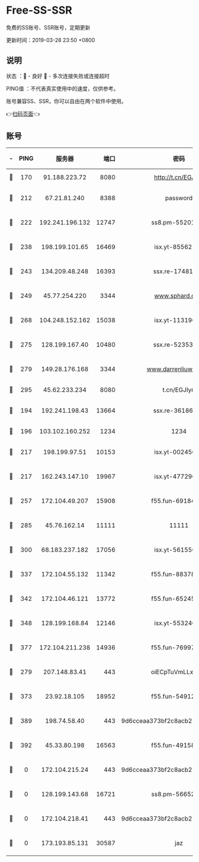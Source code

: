 # Free-SS-SSR

免费的SS账号、SSR账号，定期更新

更新时间：2019-03-28 23:50 +0800

## 说明

状态     ：🙂 - 良好 🙁 - 多次连接失败或连接超时

PING值   ：不代表真实使用中的速度，仅供参考。

账号兼容SS、SSR，你可以自由在两个软件中使用。

👉[扫码页面](https://liesauer.github.io/Free-SS-SSR/)👈

## 账号

|-|PING|服务器|端口|密码|加密方式|区域|
|:----:|:----:|:-----:|-----:|:----:|:----:|:----:|
|🙂|170|91.188.223.72|8080|http://t.cn/EGJIyrl|rc4-md5|RU|
|🙂|212|67.21.81.240|8388|password|aes-256-cfb|US|
|🙂|222|192.241.196.132|12747|ss8.pm-55201194|aes-256-cfb|US|
|🙂|238|198.199.101.65|16469|isx.yt-85562191|aes-256-cfb|US|
|🙂|243|134.209.48.248|16393|ssx.re-17481925|aes-256-cfb|US|
|🙂|249|45.77.254.220|3344|www.sphard.com|aes-256-cfb|SG|
|🙂|268|104.248.152.162|15038|isx.yt-11319657|aes-256-cfb|SG|
|🙂|275|128.199.167.40|10480|ssx.re-52353486|aes-256-cfb|SG|
|🙂|279|149.28.176.168|3344|www.darrenliuwei.com|aes-256-cfb|AU|
|🙂|295|45.62.233.234|8080|t.cn/EGJIyrl|rc4-md5|CA|
|🙂|194|192.241.198.43|13664|ssx.re-36186556|aes-256-cfb|US|
|🙂|196|103.102.160.252|1234|1234|rc4-md5|JP|
|🙂|217|198.199.97.51|10153|isx.yt-00245029|aes-256-cfb|US|
|🙂|217|162.243.147.10|19967|isx.yt-47729696|aes-256-cfb|US|
|🙂|257|172.104.49.207|15908|f55.fun-69184695|aes-256-cfb|SG|
|🙂|285|45.76.162.14|11111|11111|aes-256-cfb|SG|
|🙂|300|68.183.237.182|17056|isx.yt-56155627|aes-256-cfb|SG|
|🙂|337|172.104.55.132|11342|f55.fun-88378676|aes-256-cfb|SG|
|🙂|342|172.104.46.121|13772|f55.fun-65245413|aes-256-cfb|SG|
|🙂|348|128.199.168.84|12146|isx.yt-55324630|aes-256-cfb|SG|
|🙂|377|172.104.211.238|14936|f55.fun-76997042|aes-256-cfb|US|
|🙁|279|207.148.83.41|443|oiECpTuVmLLxk4Ts|aes-256-cfb|AU|
|🙁|373|23.92.18.105|18952|f55.fun-54912159|aes-256-cfb|US|
|🙁|389|198.74.58.40|443|9d6cceaa373bf2c8acb22e60b6a58be6|aes-256-cfb|US|
|🙁|392|45.33.80.198|16563|f55.fun-49158417|aes-256-cfb|US|
|🙁|0|172.104.215.24|443|9d6cceaa373bf2c8acb22e60b6a58be6|aes-256-cfb|US|
|🙁|0|128.199.143.68|16721|ss8.pm-56652632|aes-256-cfb|SG|
|🙁|0|172.104.218.41|443|9d6cceaa373bf2c8acb22e60b6a58be6|aes-256-cfb|US|
|🙁|0|173.193.85.131|30587|jaz|aes-256-cfb|US|
